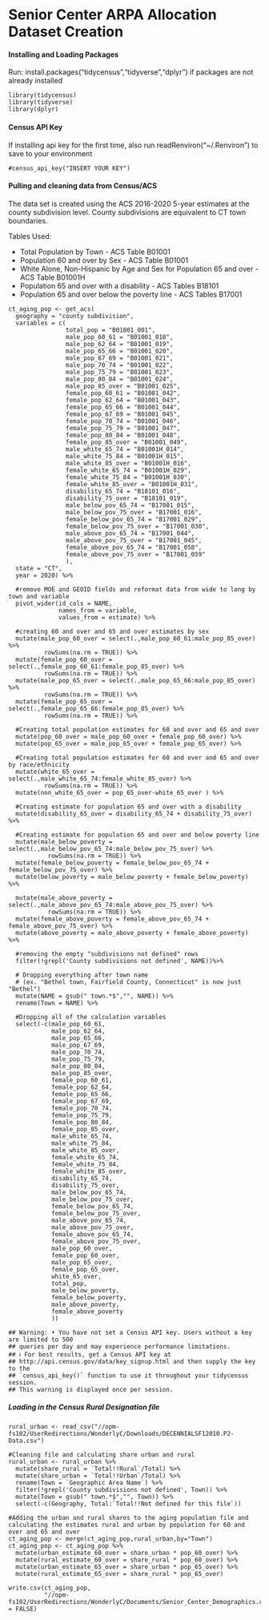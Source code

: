 # Senior Center ARPA Allocation Dataset Creation

#### Installing and Loading Packages

Run: install.packages(“tidycensus”,“tidyverse”,“dplyr”) if packages are
not already installed

    library(tidycensus)
    library(tidyverse)
    library(dplyr)

#### Census API Key

If installing api key for the first time, also run
readRenviron(“~/.Renviron”) to save to your environment

    #census_api_key("INSERT YOUR KEY")

#### Pulling and cleaning data from Census/ACS

The data set is created using the ACS 2016-2020 5-year estimates at the
county subdivision level. County subdivisions are equivalent to CT town
boundaries.

Tables Used:

-   Total Population by Town - ACS Table B01001
-   Population 60 and over by Sex - ACS Table B01001
-   White Alone, Non-Hispanic by Age and Sex for Population 65 and
    over - ACS Table B01001H
-   Population 65 and over with a disability - ACS Tables B18101
-   Population 65 and over below the poverty line - ACS Tables B17001

<!-- -->

    ct_aging_pop <- get_acs(
      geography = "county subdivision",
      variables = c(
                    total_pop = "B01001_001",
                    male_pop_60_61 = "B01001_018",
                    male_pop_62_64 = "B01001_019",
                    male_pop_65_66 = "B01001_020", 
                    male_pop_67_69 = "B01001_021", 
                    male_pop_70_74 = "B01001_022",
                    male_pop_75_79 = "B01001_023", 
                    male_pop_80_84 = "B01001_024", 
                    male_pop_85_over = "B01001_025",
                    female_pop_60_61 = "B01001_042",
                    female_pop_62_64 = "B01001_043",
                    female_pop_65_66 = "B01001_044", 
                    female_pop_67_69 = "B01001_045", 
                    female_pop_70_74 = "B01001_046",
                    female_pop_75_79 = "B01001_047", 
                    female_pop_80_84 = "B01001_048", 
                    female_pop_85_over = "B01001_049",
                    male_white_65_74 = "B01001H_014", 
                    male_white_75_84 = "B01001H_015", 
                    male_white_85_over = "B01001H_016",
                    female_white_65_74 = "B01001H_029", 
                    female_white_75_84 = "B01001H_030", 
                    female_white_85_over = "B01001H_031",
                    disability_65_74 = "B18101_016",
                    disability_75_over = "B18101_019",
                    male_below_pov_65_74 = "B17001_015",
                    male_below_pov_75_over = "B17001_016",
                    female_below_pov_65_74 = "B17001_029",
                    female_below_pov_75_over = "B17001_030",
                    male_above_pov_65_74 = "B17001_044",
                    male_above_pov_75_over = "B17001_045",
                    female_above_pov_65_74 = "B17001_058",
                    female_above_pov_75_over = "B17001_059"
                    ),
      state = "CT",
      year = 2020) %>%
      
      #remove MOE and GEOID fields and reformat data from wide to long by town and variable
      pivot_wider(id_cols = NAME,
                  names_from = variable,
                  values_from = estimate) %>%
      
      #creating 60 and over and 65 and over estimates by sex
      mutate(male_pop_60_over = select(.,male_pop_60_61:male_pop_85_over) %>% 
              rowSums(na.rm = TRUE)) %>%
      mutate(female_pop_60_over = select(.,female_pop_60_61:female_pop_85_over) %>%
              rowSums(na.rm = TRUE)) %>%
      mutate(male_pop_65_over = select(.,male_pop_65_66:male_pop_85_over) %>% 
              rowSums(na.rm = TRUE)) %>%
      mutate(female_pop_65_over = select(.,female_pop_65_66:female_pop_85_over) %>%
              rowSums(na.rm = TRUE)) %>%
      
      #Creating total population estimates for 60 and over and 65 and over
      mutate(pop_60_over = male_pop_60_over + female_pop_60_over) %>% 
      mutate(pop_65_over = male_pop_65_over + female_pop_65_over) %>% 
      
      #Creating total population estimates for 60 and over and 65 and over by race/ethnicity
      mutate(white_65_over = select(.,male_white_65_74:female_white_85_over) %>% 
              rowSums(na.rm = TRUE)) %>%
      mutate(non_white_65_over = pop_65_over-white_65_over ) %>% 
      
      #Creating estimate for population 65 and over with a disability
      mutate(disability_65_over = disability_65_74 + disability_75_over) %>% 
      
      #Creating estimate for population 65 and over and below poverty line
      mutate(male_below_poverty = select(.,male_below_pov_65_74:male_below_pov_75_over) %>% 
               rowSums(na.rm = TRUE)) %>%
      mutate(female_below_poverty = female_below_pov_65_74 + female_below_pov_75_over) %>%
      mutate(below_poverty = male_below_poverty + female_below_poverty) %>%
      
      mutate(male_above_poverty = select(.,male_above_pov_65_74:male_above_pov_75_over) %>% 
               rowSums(na.rm = TRUE)) %>%
      mutate(female_above_poverty = female_above_pov_65_74 + female_above_pov_75_over) %>%
      mutate(above_poverty = male_above_poverty + female_above_poverty) %>%

      #removing the empty "subdivisions not defined" rows
      filter(!grepl('County subdivisions not defined', NAME))%>%
      
      # Dropping everything after town name
      # (ex. "Bethel town, Fairfield County, Connecticut" is now just "Bethel")
      mutate(NAME = gsub(" town.*$","", NAME)) %>%
      rename(Town = NAME) %>%
      
      #Dropping all of the calculation variables
      select(-c(male_pop_60_61,
                male_pop_62_64,
                male_pop_65_66, 
                male_pop_67_69, 
                male_pop_70_74,
                male_pop_75_79, 
                male_pop_80_84, 
                male_pop_85_over,
                female_pop_60_61,
                female_pop_62_64,
                female_pop_65_66, 
                female_pop_67_69, 
                female_pop_70_74,
                female_pop_75_79, 
                female_pop_80_84, 
                female_pop_85_over,
                male_white_65_74, 
                male_white_75_84, 
                male_white_85_over,
                female_white_65_74, 
                female_white_75_84, 
                female_white_85_over,
                disability_65_74,
                disability_75_over,
                male_below_pov_65_74,
                male_below_pov_75_over,
                female_below_pov_65_74,
                female_below_pov_75_over,
                male_above_pov_65_74,
                male_above_pov_75_over,
                female_above_pov_65_74,
                female_above_pov_75_over,
                male_pop_60_over,
                female_pop_60_over, 
                male_pop_65_over, 
                female_pop_65_over,
                white_65_over,
                total_pop,
                male_below_poverty,
                female_below_poverty,
                male_above_poverty,
                female_above_poverty
                ))

    ## Warning: • You have not set a Census API key. Users without a key are limited to 500
    ## queries per day and may experience performance limitations.
    ## ℹ For best results, get a Census API key at
    ## http://api.census.gov/data/key_signup.html and then supply the key to the
    ## `census_api_key()` function to use it throughout your tidycensus session.
    ## This warning is displayed once per session.

##### Loading in the Census Rural Designation file

    rural_urban <- read_csv("//opm-fs102/UserRedirections/WonderlyC/Downloads/DECENNIALSF12010.P2-Data.csv")

    #Cleaning file and calculating share urban and rural
    rural_urban <- rural_urban %>%
      mutate(share_rural = `Total!!Rural`/Total) %>%
      mutate(share_urban = `Total!!Urban`/Total) %>%
      rename(Town = `Geographic Area Name`) %>% 
      filter(!grepl('County subdivisions not defined', Town)) %>%
      mutate(Town = gsub(" town.*$","", Town)) %>%
      select(-c(Geography, Total:`Total!!Not defined for this file`))
      
    #Adding the urban and rural shares to the aging population file and calculating the estimates rural and urban by population for 60 and over and 65 and over
    ct_aging_pop <- merge(ct_aging_pop,rural_urban,by="Town")
    ct_aging_pop <- ct_aging_pop %>%
      mutate(urban_estimate_60_over = share_urban * pop_60_over) %>%
      mutate(rural_estimate_60_over = share_rural * pop_60_over) %>%
      mutate(urban_estimate_65_over = share_urban * pop_65_over) %>%
      mutate(rural_estimate_65_over = share_rural * pop_65_over)

    write.csv(ct_aging_pop,
              "//opm-fs102/UserRedirections/WonderlyC/Documents/Senior_Center_Demographics.csv",row.names = FALSE)
